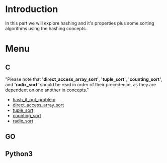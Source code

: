 # Introduction

In this part we will explore hashing and it's properties plus some sorting algorithms using the hashing concepts.

# Menu

## C

"Please note that **'direct_access_array_sort'**, **'tuple_sort'**, **'counting_sort'**, and **'radix_sort'** should be read in order of their precedence, as they are dependent on one another in concepts."

- [hash_it_out_problem](./C/hash_it_out_problem)
- [direct_access_array_sort](./C/direct_access_array_sort)
- [tuple_sort](./C/tuple_sort)
- [counting_sort](./C/counting_sort)
- [radix_sort](./C/radix_sort)

## GO

## Python3
